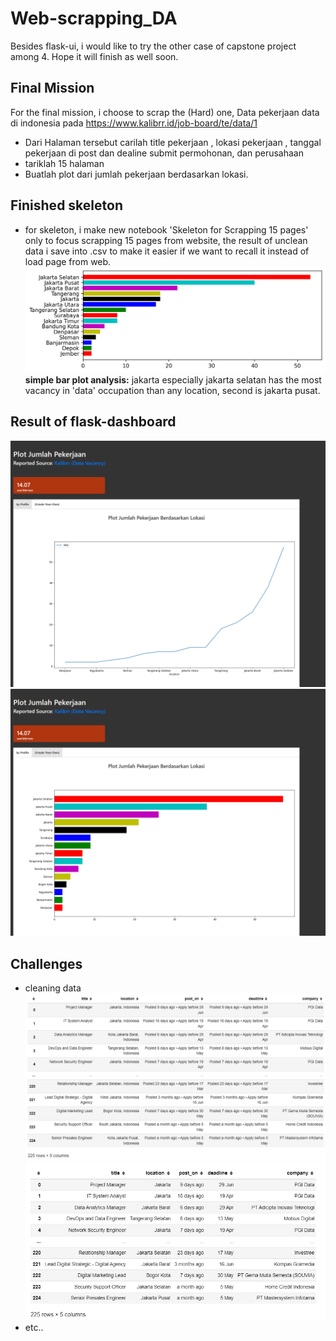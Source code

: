# Web-scrapping_DA
Besides flask-ui, i would like to try the other case of capstone project among 4. Hope it will finish as well soon.

## Final Mission
For the final mission, i choose to scrap the (Hard) one, Data pekerjaan data di indonesia pada  https://www.kalibrr.id/job-board/te/data/1
- Dari Halaman tersebut carilah title pekerjaan , lokasi pekerjaan , tanggal pekerjaan di post dan dealine submit permohonan, dan perusahaan
- tariklah 15 halaman
- Buatlah plot dari jumlah pekerjaan berdasarkan lokasi.
## Finished skeleton
- for skeleton, i make new notebook 'Skeleton for Scrapping 15 pages' only to focus scrapping 15 pages from website, the result of unclean data i save into .csv to make it easier if we want to recall it instead of load page from web.
![](cat_order.png)
<b>simple bar plot analysis:</b> jakarta especially jakarta selatan has the most vacancy in 'data' occupation than any location, second is jakarta pusat.
## Result of flask-dashboard
![](page1.png)
![](page2.png)
## Challenges
- cleaning data
![](df_unclean.png)
![](df_semi_clean.png)
- etc..